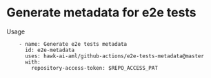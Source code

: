 # Generate metadata for e2e tests
Usage
```
    - name: Generate e2e tests metadata
      id: e2e-metadata
      uses: hawk-ai-aml/github-actions/e2e-tests-metadata@master
      with:
        repository-access-token: $REPO_ACCESS_PAT

```